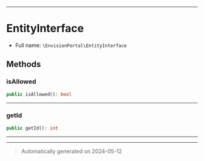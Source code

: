 ***

# EntityInterface





* Full name: `\EnvisionPortal\EntityInterface`



## Methods


### isAllowed



```php
public isAllowed(): bool
```












***

### getId



```php
public getId(): int
```












***


***
> Automatically generated on 2024-05-12
